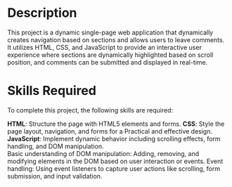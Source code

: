 # Description
This project is a dynamic single-page web application that dynamically creates navigation based on sections 
and allows users to leave comments. 
It utilizes HTML, CSS, and JavaScript to provide an interactive user experience 
where sections are dynamically highlighted 
based on scroll position, and comments can be submitted and displayed in real-time.

# Skills Required
To complete this project, the following skills are required:

**HTML**: Structure the page with  HTML5 elements and forms.
**CSS**: Style the page layout, navigation, and forms for a Practical and effective design.<br>
**JavaScript**: Implement dynamic behavior including scrolling effects, form handling, and DOM manipulation.<br>
Basic understanding of DOM manipulation: Adding, removing, and modifying elements in the DOM based on user interaction or events.
Event handling: Using event listeners to capture user actions like scrolling, form submission, and input validation.
